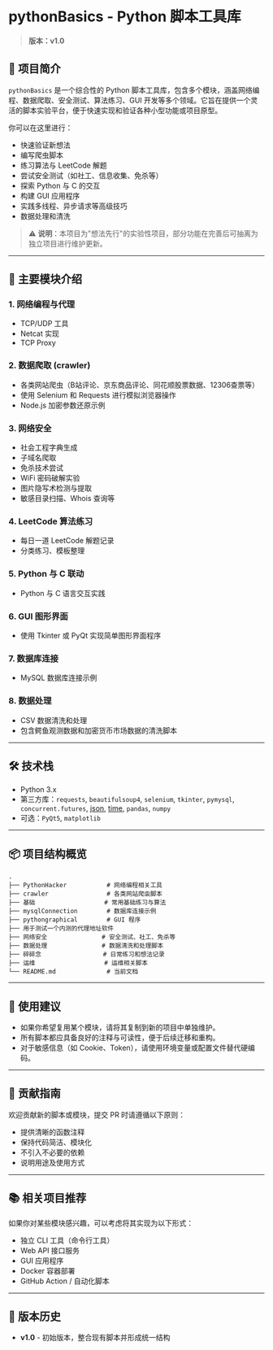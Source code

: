 # pythonBasics - Python 脚本工具库

> **版本：v1.0**

## 📌 项目简介

`pythonBasics` 是一个综合性的 Python 脚本工具库，包含多个模块，涵盖网络编程、数据爬取、安全测试、算法练习、GUI 开发等多个领域。它旨在提供一个灵活的脚本实验平台，便于快速实现和验证各种小型功能或项目原型。

你可以在这里进行：
- 快速验证新想法
- 编写爬虫脚本
- 练习算法与 LeetCode 解题
- 尝试安全测试（如社工、信息收集、免杀等）
- 探索 Python 与 C 的交互
- 构建 GUI 应用程序
- 实践多线程、异步请求等高级技巧
- 数据处理和清洗

> ⚠️ **说明**：本项目为"想法先行"的实验性项目，部分功能在完善后可抽离为独立项目进行维护更新。

---

## 🧰 主要模块介绍

### 1. **网络编程与代理**
- TCP/UDP 工具
- Netcat 实现
- TCP Proxy

### 2. **数据爬取 (crawler)**
- 各类网站爬虫（B站评论、京东商品评论、同花顺股票数据、12306查票等）
- 使用 Selenium 和 Requests 进行模拟浏览器操作
- Node.js 加密参数还原示例

### 3. **网络安全**
- 社会工程字典生成
- 子域名爬取
- 免杀技术尝试
- WiFi 密码破解实验
- 图片隐写术检测与提取
- 敏感目录扫描、Whois 查询等

### 4. **LeetCode 算法练习**
- 每日一道 LeetCode 解题记录
- 分类练习、模板整理

### 5. **Python 与 C 联动**
- Python 与 C 语言交互实践

### 6. **GUI 图形界面**
- 使用 Tkinter 或 PyQt 实现简单图形界面程序

### 7. **数据库连接**
- MySQL 数据库连接示例

### 8. **数据处理**
- CSV 数据清洗和处理
- 包含鳄鱼观测数据和加密货币市场数据的清洗脚本

---

## 🛠️ 技术栈

- Python 3.x
- 第三方库：`requests`, `beautifulsoup4`, `selenium`, `tkinter`, `pymysql`, `concurrent.futures`, [json](file://E:\python\Python_project\pythonBasics\crawler\七猫免费小说热榜%20女频.json), [time](file://E:\python\Python_project\pythonBasics\基础\20240724_创建一个python代码的类Test.py#L14-L14), `pandas`, `numpy`
- 可选：`PyQt5`, `matplotlib`

---

## 📦 项目结构概览
~~~
. 
├── PythonHacker           # 网络编程相关工具 
├── crawler                # 各类网站爬虫脚本 
├── 基础                   # 常用基础练习与算法 
├── mysqlConnection        # 数据库连接示例 
├── pythongraphical        # GUI 程序 
├── 用于测试一个内测的代理地址软件 
├── 网络安全               # 安全测试、社工、免杀等 
├── 数据处理               # 数据清洗和处理脚本
├── 碎碎念                 # 日常练习和想法记录
├── 运维                   # 运维相关脚本
└── README.md              # 当前文档
~~~
---

## 📝 使用建议

- 如果你希望复用某个模块，请将其复制到新的项目中单独维护。
- 所有脚本都应具备良好的注释与可读性，便于后续迁移和重构。
- 对于敏感信息（如 Cookie、Token），请使用环境变量或配置文件替代硬编码。

---

## 🤝 贡献指南

欢迎贡献新的脚本或模块，提交 PR 时请遵循以下原则：
- 提供清晰的函数注释
- 保持代码简洁、模块化
- 不引入不必要的依赖
- 说明用途及使用方式

---

## 📚 相关项目推荐

如果你对某些模块感兴趣，可以考虑将其实现为以下形式：
- 独立 CLI 工具（命令行工具）
- Web API 接口服务
- GUI 应用程序
- Docker 容器部署
- GitHub Action / 自动化脚本

---

## 📎 版本历史

- **v1.0** - 初始版本，整合现有脚本并形成统一结构
